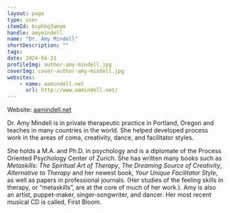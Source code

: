 ```yaml
---
layout: page
type: user
itemId: bcphbq3amym
handle: amymindell
name: "Dr. Amy Mindell"
shortDescription: ""
tags:
date: 2024-04-21
profileImg: author-amy-mindell.jpg
coverImg: cover-author-amy-mindell.jpg
websites:
    - name: aamindell.net
      url: http://www.aamindell.net/
---
```


Website: [aamindell.net](http://www.aamindell.net/)

Dr. Amy Mindell is in private therapeutic practice in Portland, Oregon and teaches in many countries in the world. She helped developed process work in the areas of coma, creativity, dance, and facilitator styles.

She holds a M.A. and Ph.D. in psychology and is a diplomate of the Process Oriented Psychology Center of Zurich. She has written many books such as _Metaskills: The Spiritual Art of Therapy_, _The Dreaming Source of Creativity_, _Alternative to Therapy_ and her newest book, _Your Unique Facilitator Style_, as well as papers in professional journals. (Her studies of the feeling skills in therapy, or “metaskills”, are at the core of much of her work.). Amy is also an artist, puppet-maker, singer-songwriter, and dancer. Her most recent musical CD is called, First Bloom.
